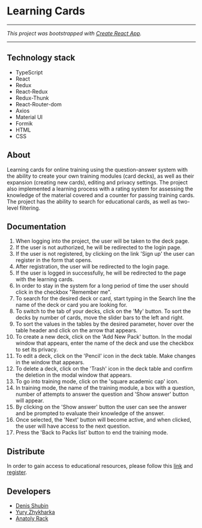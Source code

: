 # Learning Cards
___
*This project was bootstrapped with [Create React App](https://github.com/facebook/create-react-app).*
___
## Technology stack
* TypeScript
* React
* Redux
* React-Redux
* Redux-Thunk
* React-Router-dom
* Axios
* Material UI
* Formik
* HTML
* CSS

## About
Learning cards for online training  using the question-answer system
with the ability to create your own training modules (card decks),
as well as their expansion (creating new cards), editing and privacy
settings. The project also implemented a learning process with a rating
system for assessing the knowledge of the material covered and a counter
for passing training cards. The project has the ability to search for
educational cards, as well as two-level filtering.

## Documentation
1. When logging into the project, the user will be taken to the deck page.
2. If the user is not authorized, he will be redirected to the login page.
3. If the user is not registered, by clicking on the link 'Sign up' the user can register in the form that opens.
4. After registration, the user will be redirected to the login page.
5. If the user is logged in successfully, he will be redirected to the page with the learning cards.
6. In order to stay in the system for a long period of time the user should click in the checkbox "Remember me".
7. To search for the desired deck or card, start typing in the Search line the name of the deck or card you are looking for.
8. To switch to the tab of your decks, click on the 'My' button. To sort the decks by number of cards, move the slider bars to the left and right.
9. To sort the values in the tables by the desired parameter, hover over the table header and click on the arrow that appears.
10. To create a new deck, click on the 'Add New Pack' button. In the modal window that appears, enter the name of the deck and use the checkbox to set its privacy.
11. To edit a deck, click on the 'Pencil' icon in the deck table. Make changes in the window that appears.
12. To delete a deck, click on the 'Trash' icon in the deck table and confirm the deletion in the modal window that appears.
13. To go into training mode, click on the 'square academic cap' icon.
14. In training mode, the name of the training module, a box with a question, number of attempts to answer the question and 'Show answer' button will appear.
15. By clicking on the 'Show answer' button the user can see the answer and be prompted to evaluate their knowledge of the answer.
16. Once selected, the 'Next' button will become active, and when clicked, the user will have access to the next question.
17. Press the 'Back to Packs list' button to end the training mode.

## Distribute
In order to gain access to educational resources, please follow this 
[link](https://zouker.github.io/learning-cards/#/login) and [register](https://zouker.github.io/learning-cards/#/register).

## Developers
* [Denis Shubin](https://github.com/Zouker)
* [Yury Zhykharka](https://github.com/YuryHouse)
* [Anatoly Rack](https://github.com/RackAnatoly)